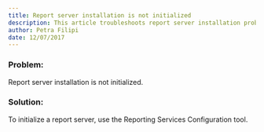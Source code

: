 ```yaml
---
title: Report server installation is not initialized
description: This article troubleshoots report server installation problem that you experience when connecting to a report server.
author: Petra Filipi
date: 12/07/2017
---
```


### Problem:
Report server installation is not initialized.
### Solution:
To initialize a report server, use the Reporting Services Configuration tool.